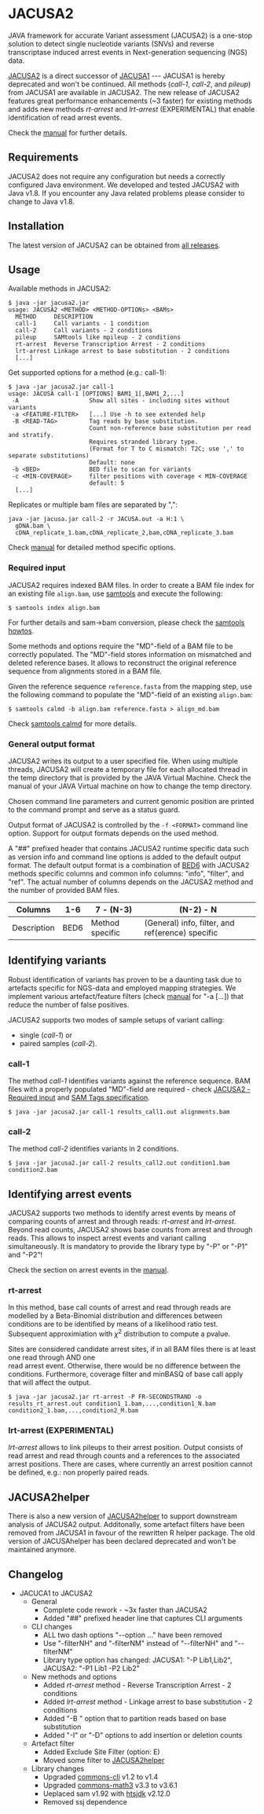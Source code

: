 # JACUSA2
JAVA framework for accurate Variant assessment (JACUSA2) is a one-stop solution to detect single
nucleotide variants (SNVs) and reverse transcriptase induced arrest events in Next-generation 
sequencing (NGS) data.

[JACUSA2](https://github.com/dieterich-lab/JACUSA2) is a direct successor of 
[JACUSA1](https://github.com/dieterich-lab/JACUSA) --- JACUSA1 is hereby deprecated and won't be 
continued. All methods (*call-1*, *call-2*, and *pileup*) from JACUSA1 are available in JACUSA2.
The new release of JACUSA2 features great performance enhancements (~3 faster) for existing methods 
and adds new methods *rt-arrest* and *lrt-arrest* (EXPERIMENTAL) that enable identification of  read arrest events.

Check the [manual](https://github.com/dieterich-lab/JACUSA2/blob/master/manual/manual.pdf) for further details.

## Requirements
JACUSA2 does not require any configuration but needs a correctly configured Java environment.
We developed and tested JACUSA2 with Java v1.8. If you encounter any Java related problems please
consider to change to Java v1.8.

## Installation
The latest version of JACUSA2 can be obtained from [all releases](https://github.com/dieterich-lab/JACUSA2/releases).

## Usage
Available methods in JACUSA2:

```
$ java -jar jacusa2.jar
usage: JACUSA2 <METHOD> <METHOD-OPTIONs> <BAMs>
  METHOD     DESCRIPTION
  call-1     Call variants - 1 condition
  call-2     Call variants - 2 conditions
  pileup     SAMtools like mpileup - 2 conditions
  rt-arrest  Reverse Transcription Arrest - 2 conditions
  lrt-arrest Linkage arrest to base substitution - 2 conditions
  [...]
```

Get supported options for a method (e.g.: call-1):
 
```
$ java -jar jacusa2.jar call-1
usage: JACUSA call-1 [OPTIONS] BAM1_1[,BAM1_2,...]
 -A                    Show all sites - including sites without variants
 -a <FEATURE-FILTER>   [...] Use -h to see extended help
 -B <READ-TAG>         Tag reads by base substitution.
                       Count non-reference base substitution per read and stratify.
                       Requires stranded library type.
                       (Format for T to C mismatch: T2C; use ',' to separate substitutions)
                       Default: none
 -b <BED>              BED file to scan for variants
 -c <MIN-COVERAGE>     filter positions with coverage < MIN-COVERAGE
                       default: 5
  [...]
```

Replicates or multiple bam files are separated by ",": 

```
java -jar jacusa.jar call-2 -r JACUSA.out -a H:1 \
  gDNA.bam \
  cDNA_replicate_1.bam,cDNA_replicate_2,bam,cDNA_replicate_3.bam
```

Check [manual](https://github.com/dieterich-lab/JACUSA2/blob/master/manual/manual.pdf) for detailed method specific options.

### Required input
JACUSA2 requires indexed BAM files. 
In order to create a BAM file index for an existing file `align.bam`, use [samtools](http://www.htslib.org/) and execute the following:

```
$ samtools index align.bam
```

For further details and sam->bam conversion, please check the [samtools howtos](http://www.htslib.org/doc/#howtos).

Some methods and options require the "MD"-field of a BAM file to be correctly populated.
The "MD"-field stores information on mismatched and deleted reference bases.
It allows to reconstruct the original reference sequence from alignments stored in a BAM file.

Given the reference sequence `reference.fasta` from the mapping step, 
use the following command to populate the "MD"-field of an existing `align.bam`:

```
$ samtools calmd -b align.bam reference.fasta > align_md.bam
```

Check [samtools calmd](http://www.htslib.org/doc/samtools-calmd.html) for more details.

### General output format
JACUSA2 writes its output to a user specified file. When using multiple threads, JACUSA2 will
create a temporary file for each allocated thread in the temp directory that is provided by the 
JAVA Virtual Machine. Check the manual of your JAVA Virtual machine on how to change the temp directory.

Chosen command line parameters and current genomic position are printed to the command prompt and
serve as a status guard.

Output format of JACUSA2 is controlled by the `-f <FORMAT>` command line option. Support for output 
formats depends on the used method. 

A "##" prefixed header that contains JACUSA2 runtime specific data such as version info and command line options is added to the default output format.
The default output format is a combination of
[BED6](http://genome.ucsc.edu/FAQ/FAQformat.html#format1) with
JACUSA2 methods specific columns and common info columns: "info", "filter", and "ref". 
The actual number of columns depends on the JACUSA2 method and the number of provided BAM files.

Columns     | 1-6  |  7 - (N-3)      | (N-2) - N
----------- | ---- | --------------- | ------------------------------------------------ 
Description | BED6 | Method specific | (General) info, filter, and ref(erence) specific

## Identifying variants
Robust identification of variants has proven to be a daunting task due to artefacts specific for 
NGS-data and employed mapping strategies. 
We implement various artefact/feature filters (check [manual](https://github.com/dieterich-lab/JACUSA2/blob/master/manual/manual.pdf) for "-a [...]) 
that reduce the number of false positives.

JACUSA2 supports two modes of sample setups of variant calling: 
* single (*call-1*) or 
* paired samples (*call-2*).

### call-1
The method *call-1* identifies variants against the reference sequence.
BAM files with a properly populated "MD"-field are required - check [JACUSA2 - Required input](#required-input) and [SAM Tags specification](https://samtools.github.io/hts-specs/SAMtags.pdf).

```
$ java -jar jacusa2.jar call-1 results_call1.out alignments.bam
```

### call-2
The method *call-2* identifies variants in 2 conditions.

```
$ java -jar jacusa2.jar call-2 results_call2.out condition1.bam condition2.bam
```


## Identifying arrest events
JACUSA2 supports two methods to identify arrest events by means of comparing counts of arrest and through 
reads: *rt-arrest* and *lrt-arrest*. Beyond read counts, JACUSA2 shows base counts from arrest and through reads.
This allows to inspect arrest events and variant calling simultaneously. 
It is mandatory to provide the library type by "-P" or "-P1" and "-P2"!

Check the section on arrest events in the [manual](https://github.com/dieterich-lab/JACUSA2/blob/master/manual/manual.pdf).

### rt-arrest
In this method, base call counts of arrest and read through reads are modelled by a Beta-Binomial distribution and 
differences between conditions are to be identified by means of a likelihood ratio test. Subsequent approximiation 
with $\chi^2$ distribution to compute a pvalue.

Sites are considered candidate arrest sites, if in all BAM files there is at least one read through AND one  
read arrest event. Otherwise, there would be no difference between the conditions. 
Furthermore, coverage filter and minBASQ of base call apply that will affect the output. 

```
$ java -jar jacusa2.jar rt-arrest -P FR-SECONDSTRAND -o results_rt_arrest.out condition1_1.bam,...,condition1_N.bam condition2_1.bam,...,condition2_M.bam
```


### lrt-arrest (EXPERIMENTAL)
*lrt-arrest* allows to link pileups to their arrest position. Output consists of read arrest and read through counts and 
a references to the associated arrest positions. There are cases, where currently an arrest position cannot be defined, 
e.g.: non properly paired reads.

## JACUSA2helper
There is also a new version of [JACUSA2helper](https://github.com/dieterich-lab/JACUSA2helper) 
to support downstream analysis of JACUSA2 output. 
Additonally, some artefact filters have been removed from JACUSA1 in favour of the rewritten R helper package.
The old version of JACUSAhelper has been declared deprecated and won't be maintained anymore.

## Changelog
* JACUCA1 to JACUSA2
    * General
        * Complete code rework - ~3x faster than JACUSA2
        * Added "##" prefixed header line that captures CLI arguments
    * CLI changes
        * ALL two dash options "--option ..." have been removed
        * Use "-filterNH" and "-filterNM" instead of "--filterNH" and "--filterNM"
        * Library type option has changed: JACUSA1: "-P Lib1,Lib2", JACUSA2: "-P1 Lib1 -P2 Lib2"
    * New methods and options
        * Added *rt-arrest* method - Reverse Transcription Arrest - 2 conditions
        * Added *lrt-arrest* method - Linkage arrest to base substitution - 2 conditions
        * Added "-B <BASE-SUB>" option that to partition reads based on base substitution
        * Added "-I" or "-D" options to add insertion or deletion counts
    * Artefact filter
        * Added Exclude Site Filter (option: E)
        * Moved some filter to [JACUSA2helper](https://github.com/dieterich-lab/JACUSA2helper)
    * Library changes
        * Upgraded [commons-cli](https://commons.apache.org/proper/commons-cli) v1.2 to v1.4
        * Upgraded [commons-math3](https://commons.apache.org/proper/commons-math) v3.3 to v3.6.1
        * Ueplaced sam v1.92 with [htsjdk](https://github.com/samtools/htsjdk) v2.12.0
        * Removed ssj dependence
